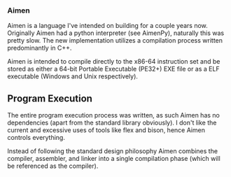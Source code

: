 ### Aimen
Aimen is a language I've intended on building for a couple years now. Originally Aimen had a python interpreter (see AimenPy), naturally this was pretty slow. The new implementation utilizes a compilation process written predominantly in C++.

Aimen is intended to compile directly to the x86-64 instruction set and be stored as either a 64-bit Portable Executable (PE32+) EXE file or as a ELF executable (Windows and Unix respectively).

## Program Execution
The entire program execution process was written, as such Aimen has no dependencies (apart from the standard library obviously). I don't like the current and excessive uses of tools like flex and bison, hence Aimen controls everything.

Instead of following the standard design philosophy Aimen combines the compiler, assembler, and linker into a single compilation phase (which will be referenced as the compiler).
